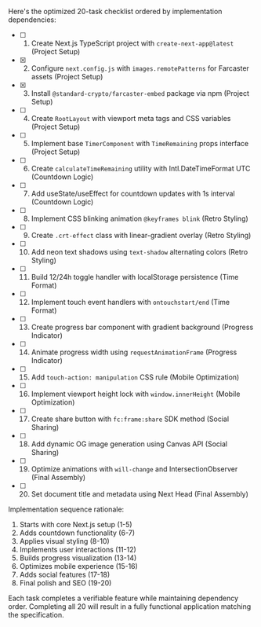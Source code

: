 Here's the optimized 20-task checklist ordered by implementation dependencies:

- [ ] 1. Create Next.js TypeScript project with `create-next-app@latest` (Project Setup)
- [x] 2. Configure `next.config.js` with `images.remotePatterns` for Farcaster assets (Project Setup)
- [x] 3. Install `@standard-crypto/farcaster-embed` package via npm (Project Setup)
- [ ] 4. Create `RootLayout` with viewport meta tags and CSS variables (Project Setup)
- [ ] 5. Implement base `TimerComponent` with `TimeRemaining` props interface (Project Setup)
- [ ] 6. Create `calculateTimeRemaining` utility with Intl.DateTimeFormat UTC (Countdown Logic)
- [ ] 7. Add useState/useEffect for countdown updates with 1s interval (Countdown Logic)
- [ ] 8. Implement CSS blinking animation `@keyframes blink` (Retro Styling)
- [ ] 9. Create `.crt-effect` class with linear-gradient overlay (Retro Styling)
- [ ] 10. Add neon text shadows using `text-shadow` alternating colors (Retro Styling)
- [ ] 11. Build 12/24h toggle handler with localStorage persistence (Time Format)
- [ ] 12. Implement touch event handlers with `ontouchstart/end` (Time Format)
- [ ] 13. Create progress bar component with gradient background (Progress Indicator)
- [ ] 14. Animate progress width using `requestAnimationFrame` (Progress Indicator)
- [ ] 15. Add `touch-action: manipulation` CSS rule (Mobile Optimization)
- [ ] 16. Implement viewport height lock with `window.innerHeight` (Mobile Optimization)
- [ ] 17. Create share button with `fc:frame:share` SDK method (Social Sharing)
- [ ] 18. Add dynamic OG image generation using Canvas API (Social Sharing)
- [ ] 19. Optimize animations with `will-change` and IntersectionObserver (Final Assembly)
- [ ] 20. Set document title and metadata using Next Head (Final Assembly)

Implementation sequence rationale:
1. Starts with core Next.js setup (1-5)
2. Adds countdown functionality (6-7)
3. Applies visual styling (8-10)
4. Implements user interactions (11-12)
5. Builds progress visualization (13-14)
6. Optimizes mobile experience (15-16)
7. Adds social features (17-18)
8. Final polish and SEO (19-20)

Each task completes a verifiable feature while maintaining dependency order. Completing all 20 will result in a fully functional application matching the specification.
